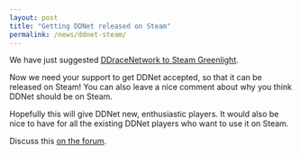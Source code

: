 ```yaml
---
layout: post
title: "Getting DDNet released on Steam"
permalink: /news/ddnet-steam/
---
```

We have just suggested [DDraceNetwork to Steam Greenlight](http://steamcommunity.com/sharedfiles/filedetails/?id=506147661).

Now we need your support to get DDNet accepted, so that it can be released on Steam! You can also leave a nice comment about why you think DDNet should be on Steam.

Hopefully this will give DDNet new, enthusiastic players. It would also be nice to have for all the existing DDNet players who want to use it on Steam.

Discuss this [on the forum](http://forum.ddnet.tw/viewtopic.php?f=3&t=2125).
